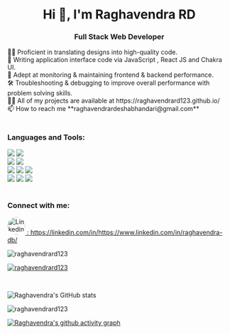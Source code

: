<h1 align="center">Hi 👋, I'm Raghavendra RD</h1>
<h3 align="center">Full Stack Web Developer</h3
🌱 I’m currently learning **MongoDB** </br>
👩‍💻 Proficient in translating designs into high-quality code. </br>
📝 Writing application interface code via JavaScript , React JS and Chakra UI. </br>
🔎 Adept at monitoring & maintaining frontend & backend performance. </br>
🛠 Troubleshooting & debugging to improve overall performance with problem solving skills. </br>
👨‍💻 All of my projects are available at https://raghavendrard123.github.io/ </br>
📫 How to reach me **raghavendrardeshabhandari@gmail.com**<br/>
</br>
<h3 align="left">Languages and Tools:</h3>

<div>
    <img src='https://camo.githubusercontent.com/26a2d44d15ce047495fe82e6f07d5546a18d229326c87837ace066d930ee7385/68747470733a2f2f696d672e736869656c64732e696f2f62616467652f2d48544d4c2d3333333333333f7374796c653d666c6174266c6f676f3d48544d4c35' />
  <img src='https://camo.githubusercontent.com/c38a05ab57aea563f73ae6b4aad7f556faa734d4077a7b52a2081b41ce27da40/68747470733a2f2f696d672e736869656c64732e696f2f62616467652f2d4353532d3333333333333f7374796c653d666c6174266c6f676f3d43535333266c6f676f436f6c6f723d313537324236' />
</div>
<div>
    <img src='https://camo.githubusercontent.com/848defb760c0adff4362c04283f254f633ea8eff177c1640b209429d0e3d7627/68747470733a2f2f696d672e736869656c64732e696f2f62616467652f2d4a6176615363726970742d3333333333333f7374796c653d666c6174266c6f676f3d6a617661736372697074' />
    <img src='https://camo.githubusercontent.com/b8f9baf34dfa59e5cf63be744777f8f01596535a4bcc1502df3cf39a71d41c23/68747470733a2f2f696d672e736869656c64732e696f2f62616467652f2d52656163742d3333333333333f7374796c653d666c6174266c6f676f3d7265616374' />
</div>
<div>  
    <img src='https://camo.githubusercontent.com/7659585b1e4c20c318f170a540852bfdb675907e3f70d05dc29cf5bde1081250/68747470733a2f2f696d672e736869656c64732e696f2f62616467652f2d4e6f64652e6a732d3333333333333f7374796c653d666c6174266c6f676f3d6e6f64652e6a73' />
    <img src='https://camo.githubusercontent.com/a12bb3586024869c60ac67e0d0f657c8f26449e389b4f80a22acd6c147cfe41b/68747470733a2f2f696d672e736869656c64732e696f2f62616467652f2d4d6f6e676f44422d3333333333333f7374796c653d666c6174266c6f676f3d6d6f6e676f6462266c696e6b3d68747470733a2f2f6769746875622e636f6d2f42526468616e616e69' />
    <img src='https://camo.githubusercontent.com/4512f2663b491f5960d2e17436534a977246cf1141f0504455155d11df6aec18/68747470733a2f2f696d672e736869656c64732e696f2f62616467652f2d6a736f6e2d3333333333333f7374796c653d666c6174266c6f676f3d6a736f6e266c696e6b3d68747470733a2f2f6769746875622e636f6d2f42526468616e616e69' />
</div>
<div>
        <img src='https://camo.githubusercontent.com/3ea1c940cc08da19f16d17ca0c4704397dac1f12a1bb73f1174ae504c3e80a85/68747470733a2f2f696d672e736869656c64732e696f2f62616467652f2d4769742d3333333333333f7374796c653d666c6174266c6f676f3d676974' />
    <img src='https://camo.githubusercontent.com/544426317a6c6226b7f6b3367232378ea367aa5001a41da4f302a77f9959909f/68747470733a2f2f696d672e736869656c64732e696f2f62616467652f2d4769744875622d3333333333333f7374796c653d666c6174266c6f676f3d676974687562' />
    <img src='https://camo.githubusercontent.com/194ae9b0be9bfd4caedab16de320d3987f4c144112461590a206262d21eb769b/68747470733a2f2f696d672e736869656c64732e696f2f62616467652f2d56697375616c25323053747564696f253230436f64652d3333333333333f7374796c653d666c6174266c6f676f3d76697375616c2d73747564696f2d636f6465266c6f676f436f6c6f723d303037414343' />
</div>
<br/>

<h3 align="left">Connect with me:</h3>
<p align="left">
<div>
    <a href="https://linkedin.com/in/https://www.linkedin.com/in/raghavendra-db/" target="blank">
        <img src='https://i.pinimg.com/236x/b0/28/c2/b028c2e59043116dfc0da6ec6fd26d70.jpg' alt='Linkedin' style="width:40px;border-radius:25px;" />
         :  https://linkedin.com/in/https://www.linkedin.com/in/raghavendra-db/
    </a>
</p>

<p align="left"> <img src="https://komarev.com/ghpvc/?username=raghavendrard123&label=Profile%20views&color=0e75b6&style=flat" alt="raghavendrard123" /> </p>

<p align="left"> <a href="https://github.com/ryo-ma/github-profile-trophy"><img src="https://github-profile-trophy.vercel.app/?username=raghavendrard123" alt="raghavendrard123" /></a> </p>

<br/>

![Raghavendra's GitHub stats](https://github-readme-stats.vercel.app/api?username=RaghavendraRD123&show_icons=true&theme=tokyonight&count_private=true)
</div>

<p><img align="center" src="https://github-readme-streak-stats.herokuapp.com/?user=raghavendrard123&" alt="raghavendrard123" /></p>

<!-- [![Top Langs](https://github-readme-stats.vercel.app/api/top-langs/?username=RaghavendraRD123&layout=compact&count_private=true)](https://github.com/RaghavendraRD123) -->

[![Raghavendra's github activity graph](https://github-readme-activity-graph.cyclic.app/graph?username=RaghavendraRD123&bg_color=98e6cc&color=1c1c1c&line=4c5a9e&point=171616&area=true&hide_border=true)](https://github.com/RaghavendraRD123)

